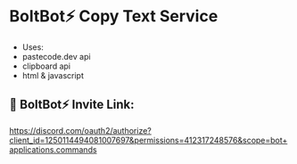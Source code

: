 # BoltBot⚡ Copy Text Service 

- Uses:
- pastecode.dev api
- clipboard api
- html & javascript

## 🔗 BoltBot⚡ Invite Link: 
https://discord.com/oauth2/authorize?client_id=1250114494081007697&permissions=412317248576&scope=bot+applications.commands
